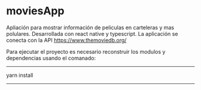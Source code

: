 # moviesApp
Apliación para mostrar información de peliculas en carteleras y mas polulares. Desarrollada con react native y typescript.
La aplicación se conecta con la API https://www.themoviedb.org/

Para ejecutar el proyecto es necesario reconstruir los modulos y dependencias usando el comanado:

***********
yarn install
***********

